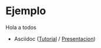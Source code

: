 # Ejemplo

Hola a todos

* Asciidoc ([Tutorial](docs/Asciidoc.md) / [Presentacion](http://ualmtorres.github.io/pruebagh/presentacion.html))

